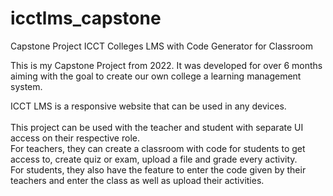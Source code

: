 # icctlms_capstone
Capstone Project ICCT Colleges LMS with Code Generator for Classroom 

This is my Capstone Project from 2022. It was developed for over 6 months aiming with the goal to create our own college a learning management system.

ICCT LMS is a responsive website that can be used in any devices.<br>
<br>
This project can be used with the teacher and student with separate UI access on their respective role. <br>
For teachers, they can create a classroom with code for students to get access to, create quiz or exam, upload a file and grade every activity.<br>
For students, they also have the feature to enter the code given by their teachers and enter the class as well as upload their activities.
